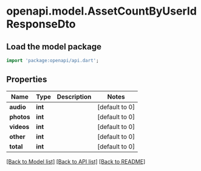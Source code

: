 # openapi.model.AssetCountByUserIdResponseDto

## Load the model package
```dart
import 'package:openapi/api.dart';
```

## Properties
Name | Type | Description | Notes
------------ | ------------- | ------------- | -------------
**audio** | **int** |  | [default to 0]
**photos** | **int** |  | [default to 0]
**videos** | **int** |  | [default to 0]
**other** | **int** |  | [default to 0]
**total** | **int** |  | [default to 0]

[[Back to Model list]](../README.md#documentation-for-models) [[Back to API list]](../README.md#documentation-for-api-endpoints) [[Back to README]](../README.md)


